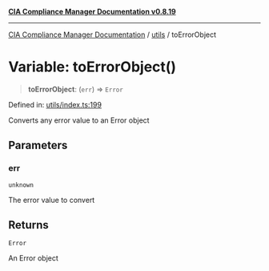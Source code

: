 [**CIA Compliance Manager Documentation v0.8.19**](../../README.md)

***

[CIA Compliance Manager Documentation](../../modules.md) / [utils](../README.md) / toErrorObject

# Variable: toErrorObject()

> **toErrorObject**: (`err`) => `Error`

Defined in: [utils/index.ts:199](https://github.com/Hack23/cia-compliance-manager/blob/8a17389ebf0d2a027875b835eec814811b99abcc/src/utils/index.ts#L199)

Converts any error value to an Error object

## Parameters

### err

`unknown`

The error value to convert

## Returns

`Error`

An Error object
